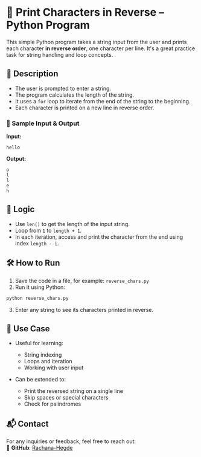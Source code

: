 # 🔁 Print Characters in Reverse – Python Program

This simple Python program takes a string input from the user and prints each character **in reverse order**, one character per line. It's a great practice task for string handling and loop concepts.

## 📌 Description

* The user is prompted to enter a string.
* The program calculates the length of the string.
* It uses a `for` loop to iterate from the end of the string to the beginning.
* Each character is printed on a new line in reverse order.

### 🧾 Sample Input & Output

**Input:**

```
hello
```

**Output:**

```
o  
l  
l  
e  
h  
```

## 🧠 Logic

* Use `len()` to get the length of the input string.
* Loop from `1` to `length + 1`.
* In each iteration, access and print the character from the end using index `length - i`.

## 🛠️ How to Run

1. Save the code in a file, for example: `reverse_chars.py`
2. Run it using Python:
```bash
python reverse_chars.py
```
3. Enter any string to see its characters printed in reverse.

## 🎯 Use Case

* Useful for learning:
  * String indexing
  * Loops and iteration
  * Working with user input

* Can be extended to:
  * Print the reversed string on a single line
  * Skip spaces or special characters
  * Check for palindromes

## 📬 Contact  

For any inquiries or feedback, feel free to reach out:    
🔗 **GitHub**: [Rachana-Hegde](https://github.com/Rachana-Hegde)  


